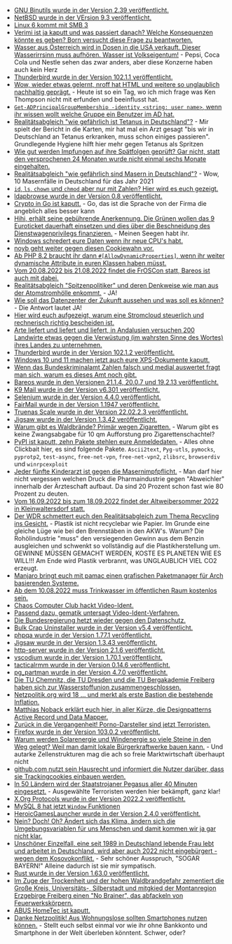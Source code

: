 * [GNU Binutils wurde in der Version 2.39 veröffentlicht.](https://www.phoronix.com/news/GNU-Binutils-2.39-Released)
* [NetBSD wurde in der VErsion 9.3 veröffentlicht.](https://www.phoronix.com/news/NetBSD-9.3-Released)
* [Linux 6 kommt mit SMB 3](https://www.phoronix.com/news/Linux-6.0-SM3-Client-Perf-MC)
* [Verimi ist ja kaputt und was passiert danach? Welche Konsequenzen könnte es geben? Born versucht diese Frage zu beantworten.](https://www.borncity.com/blog/2022/08/07/verimi-fiasko-dem-id-dienst-droht-wohl-mchtig-rger/)
* [Wasser aus Österreich wird in Dosen in die USA verkauft. Dieser Wasserirrsinn muss aufhören. Wasser ist Volkseigentum!](https://netzfrauen.org/2022/08/06/water-10/) - Pepsi, Coca Cola und Nestle sehen das zwar anders, aber diese Konzerne haben auch kein Herz
* [Thunderbird wurde in der Version 102.1.1 veröffentlicht.](https://www.borncity.com/blog/2022/08/06/thunderbird-102-1-1/)
* [Wow, wieder etwas gelernt, nroff hat HTML und weitere so unglaublich nachhaltig geprägt.](https://opensource.com/article/22/8/old-school-technical-writing-groff) - Heute ist so ein Tag, wo ich mich frage was Ken Thompson nicht mit erfunden und beeinflusst hat.
* [`Get-ADPrincipalGroupMembership -identity <string: user name>`, wenn ihr wissen wollt welche Gruppe ein Benutzer im AD hat.](https://4sysops.com/archives/get-ad-user-group-membership-with-get-adprincipalgroupmembership/)
* [Realitätsabgleich "wie gefährlich ist Tetanus in Deutschland"?](https://impfentscheidung.online/trotz-vieler-ungeimpfter-wenige-tetanus-faelle-bei-jungen-menschen/) - Mir spielt der Bericht in die Karten, mir hat mal ein Arzt gesagt "bis wir in Deutschland an Tetanus erkranken, muss schon einiges passieren". Grundlegende Hygiene hilft hier mehr gegen Tetanus als Spritzen
* [Wie gut werden Impfungen auf ihre Spätfolgen geprüft? Gar nicht, statt den versprochenen 24 Monaten wurde nicht einmal sechs Monate eingehalten.](https://impfentscheidung.online/covid-19-impfstoff-zulassungsstudie-wertlos-gemacht/)
* [Realitätsabgleich "wie gefährlich sind Masern in Deutschland"?](https://impfentscheidung.online/masern-2021/) - Wow, 10 Masernfälle in Deutschland für das Jahr 2021
* [`id`, `ls`, `chown` und `chmod` aber nur mit Zahlen? Hier wird es euch gezeigt.](https://opensource.com/article/22/8/fix-file-permission-errors-linux)
* [ldapbrowse wurde in der Version 0.8 veröffentlicht.](https://github.com/david0/ldapbrowse/releases/tag/v0.8)
* [Crypto in Go ist kaputt.](https://blog.fefe.de/?ts=9c0f4765) - Go, das ist die Sprache von der Firma die angeblich alles besser kann
* [Hihi, erhält seine gebührende Anerkennung. Die Grünen wollen das 9 Euroticket dauerhaft einsetzen und dies über die Beschneidung des Dienstwagenprivilegs finanzieren.](https://blog.fefe.de/?ts=9c0f8eea) - Meinen Seegen habt ihr.
* [Windows schredert eure Daten wenn ihr neue CPU's habt.](https://www.borncity.com/blog/2022/08/09/windows-systeme-mit-neuesten-cpus-fr-datenbeschdigung-anfllig/)
* [noyb geht weiter gegen diesen Cookiewahn vor.](https://noyb.eu/en/226-complaints-lodged-against-deceptive-cookie-banners)
* [Ab PHP 8.2 braucht ihr dann `#[AllowDynamicProperties]`, wenn ihr weiter dynamische Attribute in euren Klassen haben müsst.](https://stitcher.io/blog/deprecated-dynamic-properties-in-php-82)
* [Vom 20.08.2022 bis 21.08.2022 findet die FrOSCon statt, Bareos ist auch mit dabei.](https://www.bareos.com/de/froscon-2022/)
* [Realitätsabgleich "Spitzenpolitiker" und deren Denkweise wie man aus der Atomstromhölle enkommt.](https://www.sonnenseite.com/de/politik/politiker-die-nicht-lernen-wollen/) - JA!
* [Wie soll das Datenzenter der Zukunft aussehen und was soll es können?](https://www.opensourcerers.org/2022/08/08/the-datacenter-of-the-future/) - Die Antwort lautet JA!
* [Hier wird euch aufgezeigt, warum eine Stromcloud steuerlich und rechnerisch richtig bescheiden ist.](https://www.youtube.com/watch?v=nY1sV0dgmwE)
* [Arte liefert und liefert und liefert, in Andalusien versuchen 200 Landwirte etwas gegen die Verwüstung (im wahrsten Sinne des Wortes) ihres Landes zu unternehmen.](https://www.youtube.com/watch?v=xLhBg065O0s)
* [Thunderbird wurde in der Version 102.1.2 veröffentlicht.](https://www.borncity.com/blog/2022/08/09/thunderbird-102-1-2-mit-bugfix/)
* [Windows 10 und 11 machen jetzt auch eure XPS-Dokumente kaputt.](https://www.borncity.com/blog/2022/08/09/windows-10-11-xps-dokumente-lassen-sich-nach-update-nicht-mehr-ffnen/)
* [Wenn das Bundeskriminalamt Zahlen falsch und medial auswertet fragt man sich, warum es dieses Amt noch gibt.](https://netzpolitik.org/2022/sexualisierte-gewalt-gegen-kinder-bka-verbreitet-irrefuehrende-pressemitteilung/)
* [Bareos wurde in den Versionen 21.1.4, 20.0.7 und 19.2.13 veröffentlicht.](https://www.bareos.com/de/bareos-21-1-4-de/)
* [K9 Mail wurde in der Version v6.301 veröffentlicht.](https://github.com/thundernest/k-9/releases/tag/6.301)
* [Selenium wurde in der Version 4.4.0 veröffentlicht.](https://github.com/SeleniumHQ/selenium/releases/tag/selenium-4.4.0)
* [FairMail wurde in der Version 1.1947 veröffentlicht.](https://github.com/M66B/FairEmail/releases/tag/1.1947)
* [Truenas Scale wurde in der Version 22.02.2.3 veröffentlicht.](https://github.com/truenas/documentation/releases/tag/TS22.02.2.3)
* [Jigsaw wurde in der Version 1.3.42 veröffentlicht.](https://github.com/tighten/jigsaw/releases/tag/v1.3.42)
* [Warum gibt es Waldbrände? Primär wegen Zigaretten.](https://www.sonnenseite.com/de/umwelt/waldbraende-in-europa/) - Warum gibt es keine Zwangsabgabe für 10 qm Aufforstung pro Zigarettenschachtel?
* [PyPI ist kaputt, zehn Pakete stehlen eure Anmeldedaten.](https://www.bleepingcomputer.com/news/security/10-malicious-pypi-packages-found-stealing-developers-credentials/) - Alles ohne Clickbait hier, es sind folgende Pakete. `Ascii2text`, `Pyg-utls`, `pymocks`, `pyprotp2`, `test-async`, `free-net-vpn`, `free-net-vpn2`, `zlibsrc`, `browserdiv` und `winrpcexploit`
* [Jeder fünfte Kinderarzt ist gegen die Masernimpfpflicht.](https://impfentscheidung.online/kinderaerztet-gegen-masernimpfpflicht/) - Man darf hier nicht vergessen welchen Druck die Pharmaindustrie gegen "Abweichler" innerhalb der Ärzteschaft aufbaut. Da sind 20 Prozent schon fast wie 80 Prozent zu deuten.
* [Vom 16.09.2022 bis zum 18.09.2022 findet der Altweibersommer 2022 in Kleinwaltersdorf statt.](https://kleinwaltersdorf.de/index.php/2022/08/09/altweibersommer-2022/)
* [Der WDR schmettert euch den Realitätsabgleich zum Thema Recycling ins Gesicht.](https://www.ardmediathek.de/video/dokus-im-ersten/die-recyclingluege-oder-schockierende-doku/das-erste/Y3JpZDovL2Rhc2Vyc3RlLmRlL3JlcG9ydGFnZSBfIGRva3VtZW50YXRpb24gaW0gZXJzdGVuL2YwMTFjNmY0LTc1MGUtNDc5Mi1iZDgyLWRkZDM4YTNhMWU4Yw) - Plastik ist nicht recyclebar wie Papier. Im Grunde eine gleiche Lüge wie bei den Brennstäben in den AKW's. Warum? Die Rohölindustrie "muss" den versiegenden Gewinn aus dem Benzin ausgleichen und schwenkt so vollständig auf die Plastikherstellung um. GEWINNE MÜSSEN GEMACHT WERDEN, KOSTE ES PLANETEN WIE ES WILL!!! Am Ende wird Plastik verbrannt, was UNGLAUBLICH VIEL CO2 erzeugt.
* [Manjaro bringt euch mit pamac einen grafischen Paketmanager für Arch basierenden Systeme.](https://wiki.manjaro.org/index.php?title=Pamac)
* [Ab dem 10.08.2022 muss Trinkwasser im öffentlichen Raum kostenlos sein.](https://www.sonnenseite.com/de/umwelt/staedte-und-gemeinden-muessen-trinkwasser-im-oeffentlichen-raum-kostenlos-bereitstellen/)
* [Chaos Computer Club hackt Video-Ident.](https://www.ccc.de/de/updates/2022/chaos-computer-club-hackt-video-ident)
* [Passend dazu, gematik untersagt Video-Ident-Verfahren.](https://www.borncity.com/blog/2022/08/10/gematik-untersagt-video-ident-verfahren-in-der-telematikinfrastruktur-9-august-2022/)
* [Die Bundesregierung hetzt wieder gegen den Datenschutz.](https://www.kuketz-blog.de/spannungsfeld-datenschutz-und-online-news/)
* [Bulk Crap Uninstaller wurde in der Version v5.4 veröffentlicht.](https://github.com/Klocman/Bulk-Crap-Uninstaller/releases/tag/v5.4)
* [phpqa wurde in der Version 1.77.1 veröffentlicht.](https://github.com/jakzal/phpqa/releases/tag/v1.77.1)
* [Jigsaw wurde in der Version 1.3.43 veröffentlicht.](https://github.com/tighten/jigsaw/releases/tag/v1.3.43)
* [http-server wurde in der Version 2.1.6 veröffentlicht.](https://github.com/amphp/http-server/releases/tag/v2.1.6)
* [vscodium wurde in der Version 1.70.1 veröffentlicht.](https://github.com/VSCodium/vscodium/releases/tag/1.70.1)
* [tacticalrmm wurde in der Version 0.14.6 veröffentlicht.](https://github.com/amidaware/tacticalrmm/releases/tag/v0.14.6)
* [pg_partman wurde in der Version 4.7.0 veröffentlicht.](https://www.postgresql.org/about/news/pg_partman-470-released-2495/)
* [Die TU Chemnitz, die TU Dresden und die TU Bergakademie Freiberg haben sich zur Wasserstoffunion zusammengeschlossen.](https://tu-freiberg.de/presse/technische-universitaeten-schliessen-sich-zur-saechsischen-wasserstoffunion-zusammen)
* [Netzpolitik.org wird 18 ... und merkt als erste Bastion die bestehende Inflation.](https://netzpolitik.org/2022/18-jahre-netzpolitik-org-zusammenlegen-zum-geburtstag/)
* [Matthias Noback erklärt euch hier, in aller Kürze, die Designpatterns Active Record und Data Mapper.](https://matthiasnoback.nl/2022/08/simple-solutions-1-active-record-versus-data-mapper/)
* [Zurück in die Vergangenheit! Porno-Darsteller sind jetzt Terroristen.](https://blog.fefe.de/?ts=9c0d3d33)
* [Firefox wurde in der Version 103.0.2 veröffentlicht.](https://www.borncity.com/blog/2022/08/11/firefox-103-0-2-freigegeben/)
* [Warum werden Solarenergie und Windenergie so viele Steine in den Weg gelegt? Weil man damit lokale Bürgerkraftwerke bauen kann.](https://opensource.com/open-organization/22/8/solar-power-vs-traditional-power) - Und autarke Zellenstrukturen mag die ach so freie Marktwirtschaft überhaupt nicht
* [github.com nutzt sein Hausrecht und informiert die Nutzer darüber, dass sie Trackingcookies einbauen werden.](https://www.bleepingcomputer.com/news/security/githubs-new-privacy-policy-sparks-backlash-over-tracking-cookies/)
* [In 50 Ländern wird der Staatstrojaner Pegasus aller 40 Minuten eingesetzt.](https://netzpolitik.org/2022/untersuchungsausschuss-staatstrojaner-pegasus-wird-alle-40-minuten-eingesetzt/) - Ausgewählte Terroristen werden hier bekämpft, ganz klar!
* [X.Org Protocols wurde in der Version 2022.2 veröffentlicht.](https://www.phoronix.com/news/xorgproto-2022.2)
* [MySQL 8 hat jetzt `Window` Funktionen](https://www.percona.com/blog/window-functions-in-mysql-8-0/)
* [HeroicGamesLauncher wurde in der Version 2.4.0 veröffentlicht.](https://github.com/Heroic-Games-Launcher/HeroicGamesLauncher/releases/tag/v2.4.0)
* [Nein? Doch! Oh? Ändert sich das Klima, ändern sich die Umgebungsvariablen für uns Menschen und damit kommen wir ja gar nicht klar.](https://www.sonnenseite.com/de/umwelt/krankheitsbeschleuniger-klimawandel)
* [Unschöner Einzelfall, eine seit 1989 in Deutschland lebende Frau lebt und arbeitet in Deutschland, wird aber auch 2022 nicht eingebürgert - wegen dem Kosovokonflikt.](https://www.mdr.de/video/mdr-videos/a/video-646202.html) - Sehr schöner Ausspruch, "SOGAR BAYERN!" Alleine dadurch ist sie mir sympatisch.
* [Rust wurde in der Version 1.63.0 veröffentlicht.](https://blog.rust-lang.org/2022/08/11/Rust-1.63.0.html)
* [Im Zuge der Trockenheit und der hohen Waldbrandgefahr zementiert die Große Kreis, Universitäts-, Silberstadt und mitgkied der Montanregion Erzgebirge Freiberg einen "No Brainer", das abfackeln von Feuerwerkskörpern.](https://www.mdr.de/nachrichten/sachsen/chemnitz/freiberg/feuerwerk-verbot-trockenheit-hitze-brand-gefahr-100.html)
* [ABUS HomeTec ist kaputt.](https://www.borncity.com/blog/2022/08/11/bsi-warnung-vor-abus-hometec-pro-cfa-3000-trschloss/)
* [Danke Netzpolitik! Aus Wohnungslose sollten Smartphones nutzen können.](https://netzpolitik.org/2022/internet-fuer-wohnungslose-wackeliger-empfang-auf-der-strasse/) - Stellt euch selbst einmal vor wie ihr ohne Bankkonto und Smartphone in der Welt überleben könntent. Schwer, oder?
